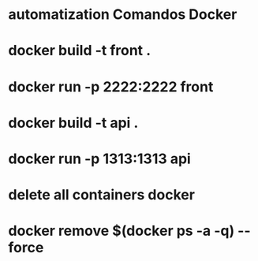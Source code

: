 # automatization Comandos Docker


# docker build -t front .   
# docker run -p 2222:2222 front

# docker build -t api .   
# docker run -p 1313:1313 api   



# delete all containers docker
# docker remove $(docker ps -a -q) --force


